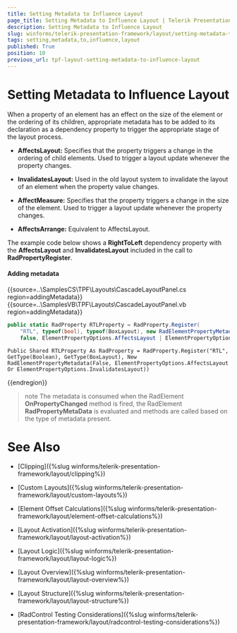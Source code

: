 ```yaml
---
title: Setting Metadata to Influence Layout
page_title: Setting Metadata to Influence Layout | Telerik Presentation Framework
description: Setting Metadata to Influence Layout
slug: winforms/telerik-presentation-framework/layout/setting-metadata-to-influence-layout
tags: setting,metadata,to,influence,layout
published: True
position: 10
previous_url: tpf-layout-setting-metadata-to-influence-layout
---
```


# Setting Metadata to Influence Layout

When a property of an element has an effect on the size of the element or the ordering of its children, appropriate metadata has to be added to its declaration as a dependency property to trigger the appropriate stage of the layout process.

* __AffectsLayout:__ Specifies that the property triggers a change in the ordering of child elements. Used to trigger a layout update whenever the property changes.

* __InvalidatesLayout:__ Used in the old layout system to invalidate the layout of an element when the property value changes.

* __AffectMeasure:__ Specifies that the property triggers a change in the size of the element. Used to trigger a layout update whenever the property changes.

* __AffectsArrange:__ Equivalent to AffectsLayout.

The example code below shows a __RightToLeft__ dependency property with the __AffectsLayout__ and __InvalidatesLayout__ included in the call to __RadPropertyRegister__. 

#### Adding metadata

{{source=..\SamplesCS\TPF\Layouts\CascadeLayoutPanel.cs region=addingMetadata}} 
{{source=..\SamplesVB\TPF\Layouts\CascadeLayoutPanel.vb region=addingMetadata}} 

````C#
public static RadProperty RTLProperty = RadProperty.Register(
    "RTL", typeof(bool), typeof(BoxLayout), new RadElementPropertyMetadata(
    false, ElementPropertyOptions.AffectsLayout | ElementPropertyOptions.InvalidatesLayout));

````
````VB.NET
Public Shared RTLProperty As RadProperty = RadProperty.Register("RTL", GetType(Boolean), GetType(BoxLayout), New RadElementPropertyMetadata(False, ElementPropertyOptions.AffectsLayout Or ElementPropertyOptions.InvalidatesLayout))

````

{{endregion}} 

>note The metadata is consumed when the RadElement __OnPropertyChanged__ method is fired, the RadElement __RadPropertyMetaData__ is evaluated and methods are called based on the type of metadata present.
>


# See Also
* [Clipping]({%slug winforms/telerik-presentation-framework/layout/clipping%})

* [Custom Layouts]({%slug winforms/telerik-presentation-framework/layout/custom-layouts%})

* [Element Offset Calculations]({%slug winforms/telerik-presentation-framework/layout/element-offset-calculations%})

* [Layout Activation]({%slug winforms/telerik-presentation-framework/layout/layout-activation%})

* [Layout Logic]({%slug winforms/telerik-presentation-framework/layout/layout-logic%})

* [Layout Overview]({%slug winforms/telerik-presentation-framework/layout/layout-overview%})

* [Layout Structure]({%slug winforms/telerik-presentation-framework/layout/layout-structure%})

* [RadControl Testing Considerations]({%slug winforms/telerik-presentation-framework/layout/radcontrol-testing-considerations%})


